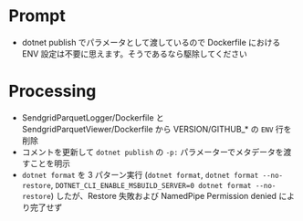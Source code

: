 # Prompt
- dotnet publish でパラメータとして渡しているので Dockerfile における ENV 設定は不要に思えます。そうであるなら駆除してください

# Processing
- SendgridParquetLogger/Dockerfile と SendgridParquetViewer/Dockerfile から VERSION/GITHUB_* の `ENV` 行を削除
- コメントを更新して `dotnet publish` の `-p:` パラメーターでメタデータを渡すことを明示
- `dotnet format` を 3 パターン実行 (`dotnet format`, `dotnet format --no-restore`, `DOTNET_CLI_ENABLE_MSBUILD_SERVER=0 dotnet format --no-restore`) したが、Restore 失敗および NamedPipe Permission denied により完了せず
